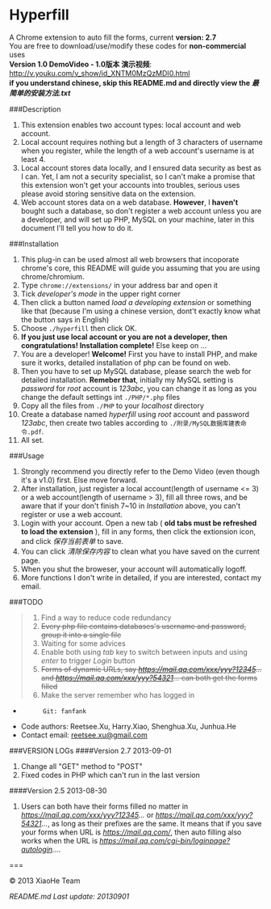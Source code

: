 Hyperfill
=========

A Chrome extension to auto fill the forms, current __version: 2.7__  
You are free to download/use/modify these codes for __non-commercial__ uses  
__Version 1.0 DemoVideo - 1.0版本 演示视频__: http://v.youku.com/v_show/id_XNTM0MzQzMDI0.html  
__if you understand chinese, skip this README.md and directly view the *最简单的安装方法.txt*__

###Description
1. This extension enables two account types: local account and web account.
2. Local account requires nothing but a length of 3 characters of username when you register, while the length of a 
web account's username is at least 4.
3. Local account stores data locally, and I ensured data security as best as I can. Yet, I am not a security specialist,
so I can't make a promise that this extension won't get your accounts into troubles, serious uses please avoid storing 
sensitive data on the extension.
4. Web account stores data on a web database. __However__, I __haven't__ bought such a database, so don't register a web 
account unless you are a developer, and will set up PHP, MySQL on your machine, later in this document I'll tell you 
how to do it.

###Installation
1. This plug-in can be used almost all web browsers that incoporate chrome's core, this README will guide you 
assuming that you are using chrome/chromium.
2. Type `chrome://extensions/` in your address bar and open it
3. Tick *developer's mode* in the upper right corner
4. Then click a button named *load a developing extension* or something like that (because I'm using a chinese version, 
dont't exactly know what the button says in English)
5. Choose `./hyperfill` then click OK.
6. __If you just use local account or you are not a developer, then congratulations! Installation complete!__ 
Else keep on ...
7. You are a developer! __Welcome!__ First you have to install PHP, and make sure it works, detailed installation of php 
can be found on web.
8. Then you have to set up MySQL database, please search the web for detailed installation. __Remeber that__, initially my
MySQL setting is *password* for *root* account is *123abc*, you can change it as long as you change the default settings 
int `./PHP/*.php` files
9. Copy all the files from `./PHP` to your *localhost* directory
10. Create a database named *hyperfill* using *root* account and password *123abc*, then create two tables according to 
`./附录/MySQL数据库建表命令.pdf`.
11. All set. 

###Usage
1. Strongly recommend you directly refer to the Demo Video (even though it's a v1.0) first. Else move forward.
2. After installation, just register a local account(length of username <= 3) or a web account(length of username > 3), 
fill all three rows, and be aware that if your don't finish 7~10 in *Installation* above, you can't register or use a web account.
3. Login with your account. Open a new tab ( __old tabs must be refreshed to load the extension__ ), fill in any forms, 
then click the extionsion icon, and click *保存当前表单* to save.
4. You can click *清除保存内容* to clean what you have saved on the current page.
5. When you shut the broweser, your account will automatically logoff.
6. More functions I don't write in detailed, if you are interested, contact my email.

###TODO
> 1. Find a way to reduce code redundancy
> 2. ~~Every php file contains databases's username and password, group it into a single file~~
> 3. Waiting for some advices
> 4. Enable both using *tab* key to switch between inputs and using *enter* to trigger *Login* button
> 5. ~~Forms of dynamic URLs, say *https://mail.qq.com/xxx/yyy?12345...* and *https://mail.qq.com/xxx/yyy?54321...* can both get the forms filled~~
> 6. Make the server remember who has logged in

+           Git: fanfank
+   Code authors: Reetsee.Xu, Harry.Xiao, Shenghua.Xu, Junhua.He
+ Contact email: reetsee.xu@gmail.com  

###VERSION LOGs
####Version 2.7 2013-09-01
1. Change all "GET" method to "POST"
2. Fixed codes in PHP which can't run in the last version
    
####Version 2.5 2013-08-30
1. Users can both have their forms filled no matter in *https://mail.qq.com/xxx/yyy?12345...* or
*https://mail.qq.com/xxx/yyy?54321...*, as long as their prefixes are the same. It means that if you save your forms
when URL is *https://mail.qq.com/*, then auto filling also works when the URL is 
*https://mail.qq.com/cgi-bin/loginpage?autologin...*.    

===    
<div class = "footer">
    &copy; 2013 XiaoHe Team
</div>

*README.md Last update: 20130901*

